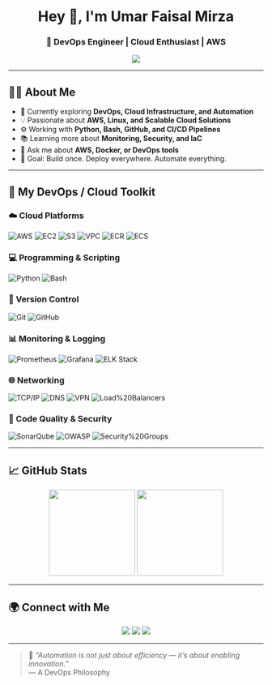 <h1 align="center">Hey 👋, I'm Umar Faisal Mirza</h1>
<h3 align="center">🚀 DevOps Engineer | Cloud Enthusiast | AWS </h3>

<p align="center">
  <img src="https://readme-typing-svg.demolab.com?font=Fira+Code&pause=1000&center=true&vCenter=true&width=500&lines=AWS+Cloud+Engineer+%7C+DevOps+Engineer;CI%2FCD+Pipeline+Specialist+%7C+GitHub+Actions;Lover+of+Automation%2C+Cloud%2C+and+Linux" />
</p>

---

## 🧑‍💻 About Me

- 🌱 Currently exploring **DevOps, Cloud Infrastructure, and Automation**
- 💡 Passionate about **AWS, Linux, and Scalable Cloud Solutions**
- ⚙️ Working with **Python, Bash, GitHub, and CI/CD Pipelines**
- 📚 Learning more about **Monitoring, Security, and IaC**
- 💬 Ask me about **AWS, Docker, or DevOps tools**
- 🎯 Goal: Build once. Deploy everywhere. Automate everything.  

---

## 🚀 My DevOps / Cloud Toolkit

### ☁️ Cloud Platforms
![AWS](https://img.shields.io/badge/AWS-%23FF9900.svg?logo=amazon-aws&logoColor=white)
![EC2](https://img.shields.io/badge/EC2-%23FF9900.svg?logo=amazon-aws&logoColor=white)
![S3](https://img.shields.io/badge/S3-%23FF9900.svg?logo=amazon-aws&logoColor=white)
![VPC](https://img.shields.io/badge/VPC-%23FF9900.svg?logo=amazon-aws&logoColor=white)
![ECR](https://img.shields.io/badge/ECR-%23FF9900.svg?logo=amazon-aws&logoColor=white)
![ECS](https://img.shields.io/badge/ECS-%23FF9900.svg?logo=amazon-aws&logoColor=white)

### 💻 Programming & Scripting
![Python](https://img.shields.io/badge/Python-3776AB?logo=python&logoColor=white)
![Bash](https://img.shields.io/badge/Bash-%23121011.svg?logo=gnu-bash&logoColor=white)

### 🔧 Version Control
![Git](https://img.shields.io/badge/Git-F05032?logo=git&logoColor=white)
![GitHub](https://img.shields.io/badge/GitHub-%23121011.svg?logo=github&logoColor=white)

### 📊 Monitoring & Logging
![Prometheus](https://img.shields.io/badge/Prometheus-E6522C?logo=prometheus&logoColor=white)
![Grafana](https://img.shields.io/badge/Grafana-F46800?logo=grafana&logoColor=white)
![ELK Stack](https://img.shields.io/badge/ELK%20Stack-005571?logo=elastic&logoColor=white)

### 🌐 Networking
![TCP/IP](https://img.shields.io/badge/TCP%2FIP-004D99?logo=internetexplorer&logoColor=white)
![DNS](https://img.shields.io/badge/DNS-0078D6?logo=cloudflare&logoColor=white)
![VPN](https://img.shields.io/badge/VPN-2E8B57?logo=protonvpn&logoColor=white)
![Load%20Balancers](https://img.shields.io/badge/Load%20Balancers-FF4500?logo=nginx&logoColor=white)

### 🔐 Code Quality & Security
![SonarQube](https://img.shields.io/badge/SonarQube-4E9BCD?logo=sonarqube&logoColor=white)
![OWASP](https://img.shields.io/badge/OWASP%20Practices-000000?logo=owasp&logoColor=white)
![Security%20Groups](https://img.shields.io/badge/Security%20Groups-006400?logo=shield&logoCol)


---

## 📈 GitHub Stats

<p align="center">
  <img src="https://github-readme-stats.vercel.app/api?username=Mirzzayy101&show_icons=true&theme=radical" height="170" />
  <img src="https://github-readme-stats.vercel.app/api/top-langs/?username=Mirzzayy101&layout=compact&theme=radical" height="170" />
</p>

---

## 🌍 Connect with Me

<p align="center">
  <a href="https://www.linkedin.com/in/umar-faisal-mirza" target="_blank"><img src="https://img.shields.io/badge/LinkedIn-%230077B5.svg?style=for-the-badge&logo=linkedin&logoColor=white" /></a>
  <a href="mailto:omer.faisal1233@gmail.com"><img src="https://img.shields.io/badge/Gmail-D14836?style=for-the-badge&logo=gmail&logoColor=white" /></a>
  <a href="https://github.com/Mirzzayy101"><img src="https://img.shields.io/badge/GitHub-%23121011.svg?style=for-the-badge&logo=github&logoColor=white" /></a>
</p>

---

> 🧠 *“Automation is not just about efficiency — it’s about enabling innovation.”*  
> — A DevOps Philosophy
